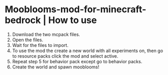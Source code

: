 # Mooblooms-mod-for-minecraft-bedrock | How to use
1. Download the two mcpack files.
2. Open the files.
3. Wait for the files to import.
4. To use the mod the create a new world with all experiments on, then go to resource packs click the mod and select active.
5. Repeat step 5 for behavior pack except go to behavior packs.
6. Create the world and spawn mooblooms!
